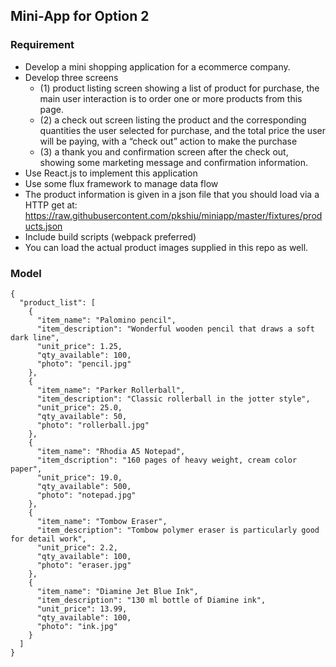 ## Mini-App for Option 2

### Requirement

- Develop a mini shopping application for a ecommerce company.
- Develop three screens
  - (1) product listing screen showing a list of product for purchase, the main user interaction is to order one or more products from this page.
  - (2) a check out screen listing the product and the corresponding quantities the user selected for purchase, and the total price the user will be paying, with a “check out” action to make the purchase
  - (3) a thank you and confirmation screen after the check out, showing some marketing message and confirmation information.
- Use React.js to implement this application
- Use some flux framework to manage data flow
- The product information is given in a json file that you should load via a HTTP get at: https://raw.githubusercontent.com/pkshiu/miniapp/master/fixtures/products.json
- Include build scripts (webpack preferred)
- You can load the actual product images supplied in this repo as well.

### Model
```
{
  "product_list": [
    {
      "item_name": "Palomino pencil",
      "item_description": "Wonderful wooden pencil that draws a soft dark line",
      "unit_price": 1.25,
      "qty_available": 100,
      "photo": "pencil.jpg"
    },
    {
      "item_name": "Parker Rollerball",
      "item_description": "Classic rollerball in the jotter style",
      "unit_price": 25.0,
      "qty_available": 50,
      "photo": "rollerball.jpg"
    },
    {
      "item_name": "Rhodia A5 Notepad",
      "item_dscription": "160 pages of heavy weight, cream color paper",
      "unit_price": 19.0,
      "qty_available": 500,
      "photo": "notepad.jpg"
    },
    {
      "item_name": "Tombow Eraser",
      "item_description": "Tombow polymer eraser is particularly good for detail work",
      "unit_price": 2.2,
      "qty_available": 100,
      "photo": "eraser.jpg"
    },
    {
      "item_name": "Diamine Jet Blue Ink",
      "item_description": "130 ml bottle of Diamine ink",
      "unit_price": 13.99,
      "qty_available": 100,
      "photo": "ink.jpg"
    }
  ]
}
```